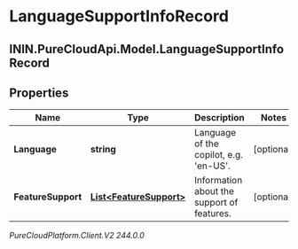 # LanguageSupportInfoRecord

## ININ.PureCloudApi.Model.LanguageSupportInfoRecord

## Properties

|Name | Type | Description | Notes|
|------------ | ------------- | ------------- | -------------|
| **Language** | **string** | Language of the copilot, e.g. &#39;en-US&#39;. | [optional] |
| **FeatureSupport** | [**List&lt;FeatureSupport&gt;**](FeatureSupport) | Information about the support of features. | [optional] |



_PureCloudPlatform.Client.V2 244.0.0_

